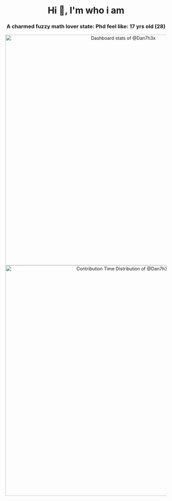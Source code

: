 <h1 align="center">Hi 👋, I'm who i am</h1>
<h3 align="center">A charmed fuzzy math lover state: Phd feel like: 17 yrs old (28)</h3>

<!-- Copy-paste in your Readme.md file -->

<a href="https://next.ossinsight.io/widgets/official/compose-user-dashboard-stats?user_id=123359596" target="_blank" style="display: block" align="center">
  <picture>
    <source media="(prefers-color-scheme: dark)" srcset="https://next.ossinsight.io/widgets/official/compose-user-dashboard-stats/thumbnail.png?user_id=123359596&image_size=auto&color_scheme=dark" width="721" height="auto">
    <img alt="Dashboard stats of @Dan7h3x" src="https://next.ossinsight.io/widgets/official/compose-user-dashboard-stats/thumbnail.png?user_id=123359596&image_size=auto&color_scheme=light" width="721" height="auto">
  </picture>
</a>
<!-- Copy-paste in your Readme.md file -->

<a href="https://next.ossinsight.io/widgets/official/analyze-user-contribution-time-distribution?period=all_times&user_id=123359596" target="_blank" style="display: block" align="center">
  <picture>
    <source media="(prefers-color-scheme: dark)" srcset="https://next.ossinsight.io/widgets/official/analyze-user-contribution-time-distribution/thumbnail.png?period=all_times&user_id=123359596&image_size=auto&color_scheme=dark" width="721" height="auto">
    <img alt="Contribution Time Distribution of @Dan7h3x" src="https://next.ossinsight.io/widgets/official/analyze-user-contribution-time-distribution/thumbnail.png?period=all_times&user_id=123359596&image_size=auto&color_scheme=light" width="721" height="auto">
  </picture>
</a>

<!-- Made with [OSS Insight](https://ossinsight.io/) -->
